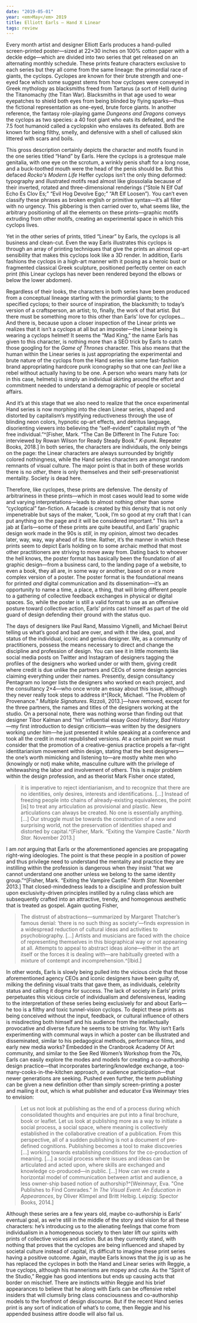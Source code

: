 ```yaml
---
date: "2019-05-01"
year: <em>May</em> 2019
title: Elliott Earls — Hand X Linear
tags: review
---
```


Every month artist and designer Elliott Earls produces a hand-pulled screen-printed poster—sized at 22×30 inches on 100% cotton paper with a deckle edge—which are divided into two series that get released on an alternating monthly schedule. These prints feature characters exclusive to each series but they all come from the same lineage: the primordial race of giants, the cyclops. Cyclopes are known for their brute strength and one-eyed face which some suggest stems from how cyclopes were conveyed in Greek mythology as blacksmiths freed from Tartarus (a sort of Hell) during the Titanomachy (the Titan War). Blacksmiths in that age used to wear eyepatches to shield both eyes from being blinded by flying sparks—thus the fictional representation as one-eyed, brute force giants. In another reference, the fantasy role-playing game *Dungeons and Dragons* conveys the cyclops as two species: a 40 foot giant who eats its defeated, and the 7.5 foot humanoid called a cyclopskin who enslaves its defeated. Both are known for being filthy, smelly, and defensive with a shell of callused skin littered with scars and boils.

This gross description certainly depicts the character and motifs found in the one series titled “Hand” by Earls. Here the cyclops is a grotesque male genitalia, with one eye on the scrotum, a wrinkly penis shaft for a long nose, and a buck-toothed mouth were the head of the penis should be. But this defaced *Rocko's Modern Life* Heffer cyclops isn’t the only thing deformed: typography and illustrated motifs read almost like glossolalia because of their inverted, rotated and three-dimensional renderings (“Stole N Elf Oaf Echo Es Clov Es;” “Evil Hog Devolve Ego;” “Aft Elf Loosen”). You can’t even classify these phrases as broken english or primitive syntax—it’s all filler with no urgency. This gibbering is then carried over to, what seems like, the arbitrary positioning of all the elements on these prints—graphic motifs extruding from other motifs, creating an experimental space in which this cyclops lives.

Yet in the other series of prints, titled “Linear” by Earls, the cyclops is all business and clean-cut. Even the way Earls illustrates this cyclops is through an array of printing techniques that give the prints an almost op-art sensibility that makes this cyclops look like a 3D render. In addition, Earls fashions the cyclops in a high-art manner with it posing as a heroic bust or fragmented classical Greek sculpture, positioned perfectly center on each print (this Linear cyclops has never been rendered beyond the elbows or below the lower abdomen).

Regardless of their looks, the characters in both series have been produced from a conceptual lineage starting with the primordial giants; to the specified cyclops; to their source of inspiration, the blacksmith; to today’s version of a craftsperson, an artist; to, finally, the work of that artist. But there must be something more to this other than Earls’ love for cyclopes... And there is, because upon a closer inspection of the Linear prints we realizes that it isn’t a cyclops at all but an imposter—the Linear being is wearing a cyclops helmet! It seems the “Mad King,” the name Earls has given to this character, is nothing more than a SEO trick by Earls to catch those googling for the *Game of Thrones* character. This also means that the human within the Linear series is just appropriating the experimental and brute nature of the cyclops from the Hand series like some fast-fashion brand appropriating hardcore punk iconography so that one can *feel* like a rebel without actually having to be one. A person who wears many hats (or in this case, helmets) is simply an individual skirting around the effort and commitment needed to understand a demographic of people or societal affairs.

And it’s at this stage that we also need to realize that the once experimental Hand series is now morphing into the clean Linear series, shaped and distorted by capitalism’s mystifying reductiveness through the use of blinding neon colors, hypnotic op-art effects, and detritus language, disorienting viewers into believing the “self-evident” capitalist myth of “the free individual.”^[Fisher, Mark. “The Can Be Different In The Future Too: interviewed by Rowan Wilson for Ready Steady Book.” *K-punk*. Repeater Books, 2018.] In both series, the characters are individuals, the only beings on the page: the Linear characters are always surrounded by brightly colored nothingness, while the Hand series characters are amongst random remnants of visual culture. The major point is that in both of these worlds there is no *other*, there is only themselves and their self-preservationist mentality. Society is dead here.

Therefore, like cyclopes, these prints are defensive. The density of arbitrariness in these prints—which in most cases would lead to some wide and varying interpretations—leads to almost nothing other than some “cycloptical” fan-fiction. A facade is created by this density that is not only impenetrable but says of the maker, “Look, I’m so good at my craft that I can put anything on the page and it will be considered important.” This isn’t a jab at Earls—some of these prints are quite beautiful, and Earls’ graphic design work made in the 90s is *still*, in my opinion, almost two decades later, way, way, way ahead of its time. Rather, it’s the manner in which these prints seem to depict Earls holding on to some archaic method that most other practitioners are striving to move away from. Dating back to whoever the hell knows, the poster format has basically been the foundation of all graphic design—from a business card, to the landing page of a website, to even a book, they all are, in some way or another, based on or a more complex version of a poster. The poster format is the foundational means for printed *and* digital communication and its dissemination—it’s an opportunity to name a time, a place, a thing, that will bring different people to a gathering of collective feedback exchanges in physical or digital spaces. So, while the poster is still a valid format to use as an offensive posture toward collective action, Earls’ prints cast himself as part of the old guard of design defending their ground with the status quo.

The days of designers like Paul Rand, Massimo Vignelli, and Michael Beirut telling us what’s good and bad are over, and with it the idea, goal, and status of the individual, iconic and genius designer. We, as a community of practitioners, possess the means necessary to direct and change the discipline and profession of design. You can see it in little moments like social media posts on Twitter and Instagram of designers tagging the profiles of the designers who worked under or with them, giving credit where credit is due unlike the partners and CEOs of some design agencies claiming everything under their names. Presently, design consultancy Pentagram no longer lists the designers who worked on each project, and the consultancy 2×4—who once wrote an essay about this issue, although they never really took steps to address it^[Rock, Michael. “The Problem of Provenance.” *Multiple Signatures*. Rizzoli, 2013.]—have removed, except for the three partners, the names and titles of the designers working at the studio. On a personal note, there was nothing worse than finding out that designer Tibor Kalman and “his” influential essay *Good History, Bad History*—my first introduction to design criticism—was written by the designers working under him—he just presented it while speaking at a conference and took all the credit in most republished versions. At a certain point we must consider that the promotion of a creative-genius practice propels a far-right identitarianism movement within design, stating that the best designers—the one’s worth mimicking and listening to—are mostly white men who (knowingly or not) make white, masculine culture with the privilege of whitewashing the labor and involvement of others. This is major problem within the design profession, and as theorist Mark Fisher once stated,
> it is imperative to reject identiarianism, and to recognize that there are no identities, only desires, interests and identifications. [...] Instead of freezing people into chains of already-existing equivalences, the point [is] to treat any articulation as provisional and plastic. New articulations can always be created. No one is essentially anything. [...] Our struggle must be towards the construction of a new and surprising world, not the preservation of identities shaped and distorted by capital.^[Fisher, Mark. “Exiting the Vampire Castle.” *North Star.* November 2013.]

I am *not* arguing that Earls or the aforementioned agencies are propagating right-wing ideologies. The point is that these people in a position of power and thus privilege need to understand the mentality and practice they are instilling within the profession is dangerous when they insist “that we cannot understand one another unless we belong to the same identity group.”^[Fisher, Mark. “Exiting the Vampire Castle.” *North Star.* November 2013.] That closed-mindedness leads to a discipline and profession built upon exclusivity-driven principles instilled by a ruling class which are subsequently crafted into an attractive, trendy, and homogenous aesthetic that is treated as gospel. Again quoting Fisher, 
> The distrust of abstractions—summarized by Margaret Thatcher’s famous denial: ‘there is no such thing as society’—finds expression in a widespread reduction of cultural ideas and activities to psychobiography. [...] Artists and musicians are faced with the choice of representing themselves in this biographical way or not appearing at all. Attempts to appeal to abstract ideas alone—either in the art itself or the forces it is dealing with—are habitually greeted with a mixture of contempt and incomprehension.^[Ibid.] 

In other words, Earls is slowly being pulled into the vicious circle that those aforementioned agency CEOs and iconic designers have been guilty of, milking the defining visual traits that gave them, as individuals, celebrity status and calling it dogma for success. The lack of society in Earls’ prints perpetuates this vicious circle of individualism and defensiveness, leading to the interpretation of these series being exclusively for and about Earls—he too is a filthy and toxic tunnel-vision cyclops. To depict these prints as being conceived without the input, feedback, or cultural influence of others is misdirecting both himself and his audience from the intellectually provocative and diverse future he seems to be striving for. Why isn’t Earls experimenting with communal ways in which a poster can be illustrated and disseminated, similar to his pedagogical methods, performance films, and early new media works? Embedded in the Cranbrook Academy Of Art community, and similar to the See Red Women’s Workshop from the 70s, Earls can easily explore the modes and models for creating a co-authorship design practice—that incorporates bartering/knowledge exchange, a too-many-cooks-in-the-kitchen approach, or audience participation—that newer generations are seeking. Pushed even further, the term *publishing* can be given a new definition other than simply screen-printing a poster and mailing it out, which is what publisher and educator Eva Weinmayr tries to envision:
>  Let us not look at publishing as the end of a process during which consolidated thoughts and enquiries are put into a final brochure, book or leaflet. Let us look at publishing more as a way to initiate a social process, a social space, where meaning is collectively established in the collaborative creation of a publication. From this perspective, all of a sudden publishing is not a document of pre-defined cognitions. Publishing becomes a tool to make discoveries [...] working towards establishing conditions for the co-production of meaning. [...] a social process where issues and ideas can be articulated and acted upon, where skills are exchanged and knowledge co-produced—in public. [...] How can we create a horizontal model of communication between artist and audience, a less owner-ship based notion of authorship?^[Weinmayr, Eva. "One Publishes to Find Comrades." *In The Visual Event: An Education in Appearances*, by Oliver Klimpel and Britt Helbig. Leipzig: Spector Books, 2014.]

Although these series are a few years old, maybe co-authorship is Earls’ eventual goal, as we’re still in the middle of the story and vision for all these characters: he’s introducing us to the alienating feelings that come from individualism in a homogeneous society to then later lift our spirits with prints of collective voices and action. But as they currently stand, with nothing that proves that the cyclopes are being influenced and shaped by societal culture instead of capital, it’s difficult to imagine these print series having a positive outcome. Again, maybe Earls knows that the jig is up as he has replaced the cyclopes in both the Hand and Linear series with Reggie, a true cyclops, although his mannerisms are mopey and cute. As the “Spirit of the Studio,” Reggie has good intentions but ends up causing acts that border on mischief. There are instincts within Reggie and his brief appearances to believe that he along with Earls can be offensive rebel insiders that will clumsily bring class consciousness and co-authorship models to the forefront of design discourse. But if the recent Hand series print is any sort of indication of what’s to come, then Reggie and his appended business attire doodle will also fail us.